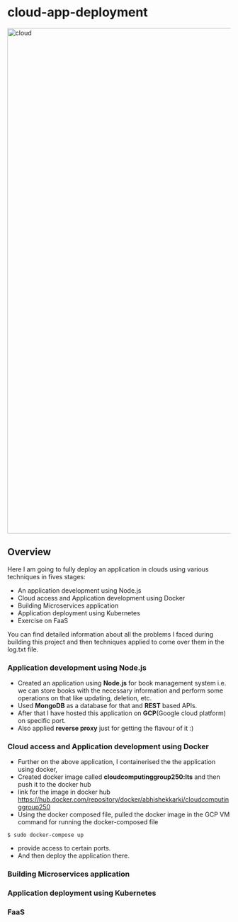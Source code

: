 # cloud-app-deployment

<img width="1142" alt="cloud" src="https://user-images.githubusercontent.com/47475044/170841797-ba91a12a-a8da-4b9e-83d1-c90cff0e3b08.png">




## Overview
Here I am going to fully deploy an application in clouds using various techniques in fives stages:
- An application development using Node.js
- Cloud access and Application development using Docker
- Building Microservices application
- Application deployment using Kubernetes
- Exercise on FaaS


You can find detailed information about all the problems I faced during building this project and then techniques applied to come over them in the log.txt file.


### Application development using Node.js
- Created an application using **Node.js** for book management system i.e. we can store books with the necessary information and perform some operations on that like updating, deletion, etc.
- Used **MongoDB** as a database for that and **REST** based APIs.
- After that I have hosted this application on **GCP**(Google cloud platform) on specific port.
- Also applied **reverse proxy** just for getting the flavour of it :)

### Cloud access and Application development using Docker
- Further on the above application, I containerised the the application using docker,
- Created docker image called **cloudcomputinggroup250:lts** and then push it to the docker hub
- link for the image in docker hub https://hub.docker.com/repository/docker/abhishekkarki/cloudcomputinggroup250
- Using the docker composed file, pulled the docker image in the GCP VM
command for running the docker-composed file
```
$ sudo docker-compose up
```
- provide access to certain ports.
- And then deploy the application there.


### Building Microservices application
### Application deployment using Kubernetes
### FaaS


